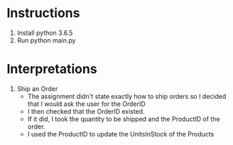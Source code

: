 # Instructions
1. Install python 3.6.5
2. Run python main.py


# Interpretations
1. Ship an Order
    - The assignment didn't state exactly how to ship
        orders so I decided that I would ask the user 
        for the OrderID
    - I then checked that the OrderID existed.
    - If it did, I took the quantity to be shipped and 
        the ProductID of the order.
    - I used the ProductID to update the UnitsInStock of the Products
    